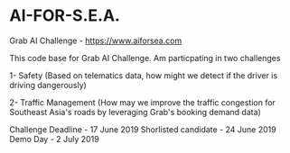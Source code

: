# AI-FOR-S.E.A.
Grab AI Challenge - https://www.aiforsea.com

This code base for Grab AI Challenge. Am particpating in two challenges

1- Safety (Based on telematics data, how might we detect if the driver is driving dangerously)

2- Traffic Management (How may we improve the traffic congestion for Southeast Asia's roads by leveraging Grab's booking demand data)

Challenge Deadline - 17 June 2019
Shorlisted candidate - 24 June 2019
Demo Day - 2 July 2019
